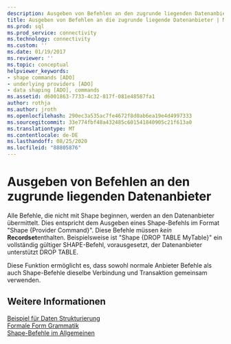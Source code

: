 ```yaml
---
description: Ausgeben von Befehlen an den zugrunde liegenden Datenanbieter
title: Ausgeben von Befehlen an die zugrunde liegende Datenanbieter | Microsoft-Dokumentation
ms.prod: sql
ms.prod_service: connectivity
ms.technology: connectivity
ms.custom: ''
ms.date: 01/19/2017
ms.reviewer: ''
ms.topic: conceptual
helpviewer_keywords:
- shape commands [ADO]
- underlying providers [ADO]
- data shaping [ADO], commands
ms.assetid: d6001863-7733-4c32-817f-081e48587fa1
author: rothja
ms.author: jroth
ms.openlocfilehash: 290ec3a535ac7fe4672f8d0ab6ea19e4d4997333
ms.sourcegitcommit: 33e774fbf48a432485c601541840905c21f613a0
ms.translationtype: MT
ms.contentlocale: de-DE
ms.lasthandoff: 08/25/2020
ms.locfileid: "88805876"
---
```

# <a name="issuing-commands-to-the-underlying-data-provider"></a>Ausgeben von Befehlen an den zugrunde liegenden Datenanbieter
Alle Befehle, die nicht mit Shape beginnen, werden an den Datenanbieter übermittelt. Dies entspricht dem Ausgeben eines Shape-Befehls im Format "Shape {Provider Command}". Diese Befehle müssen *kein* **Recordset**enthalten. Beispielsweise ist "Shape {DROP TABLE MyTable}" ein vollständig gültiger SHAPE-Befehl, vorausgesetzt, der Datenanbieter unterstützt DROP TABLE.  
  
 Diese Funktion ermöglicht es, dass sowohl normale Anbieter Befehle als auch Shape-Befehle dieselbe Verbindung und Transaktion gemeinsam verwenden.  
  
## <a name="see-also"></a>Weitere Informationen  
 [Beispiel für Daten Strukturierung](./data-shaping-example.md)   
 [Formale Form Grammatik](./formal-shape-grammar.md)   
 [Shape-Befehle im Allgemeinen](./shape-commands-in-general.md)